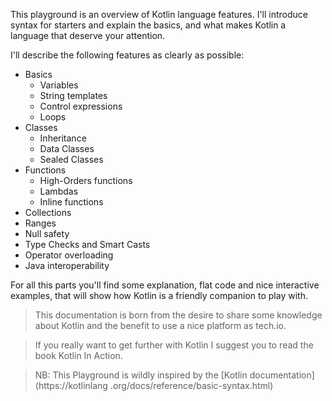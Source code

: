 This playground is an overview of Kotlin language features. I'll introduce syntax for starters and 
explain the basics, and what makes Kotlin a language that deserve your attention. 

I'll describe the following features as clearly as possible:

- Basics
  - Variables
  - String templates
  - Control expressions
  - Loops
- Classes
  - Inheritance
  - Data Classes
  - Sealed Classes
- Functions
  - High-Orders functions
  - Lambdas
  - Inline functions
- Collections
- Ranges
- Null safety
- Type Checks and Smart Casts
- Operator overloading
- Java interoperability 

For all this parts you'll find some explanation, flat code and nice interactive examples, that will 
show how Kotlin is a friendly companion to play with. 

> This documentation  is born from the desire to share some knowledge about Kotlin and the 
benefit to use a nice platform as tech.io.

> If you really want to get further with Kotlin I suggest you to read the book Kotlin In Action.

> NB: This Playground is wildly inspired by the [Kotlin documentation](https://kotlinlang
.org/docs/reference/basic-syntax.html)

